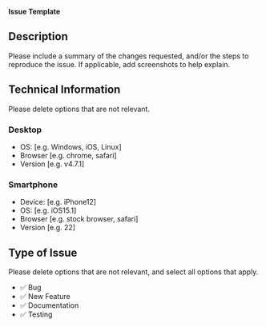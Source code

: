 **Issue Template**

## Description

Please include a summary of the changes requested, and/or the steps to reproduce the issue.
If applicable, add screenshots to help explain. 

## Technical Information
Please delete options that are not relevant.

### Desktop
 - OS: [e.g. Windows, iOS, Linux]
 - Browser [e.g. chrome, safari]
 - Version [e.g. v4.7.1]
### Smartphone 
 - Device: [e.g. iPhone12]
 - OS: [e.g. iOS15.1]
 - Browser [e.g. stock browser, safari]
 - Version [e.g. 22]

## Type of Issue 
Please delete options that are not relevant, and select all options that apply. 

- ✅ Bug
- ✅ New Feature
- ✅ Documentation
- ✅ Testing